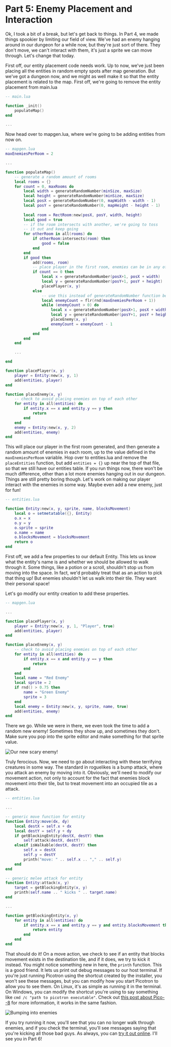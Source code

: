 
# Part 5: Enemy Placement and Interaction

Ok, I took a bit of a break, but let's get back to things. In Part 4, we made things spookier by limiting our field of view. We've had an enemy hanging around in our dungeon for a while now, but they're just sort of there. They don't move, we can't interact with them, it's just a sprite we can move through. Let's change that today.

First off, our entity placement code needs work. Up to now, we've just been placing all the entities in random empty spots after map generation. But we've got a dungeon now, and we might as well make it so that the entity placement is related to the map. First off, we're going to remove the entity placement from main.lua

```lua
-- main.lua

function _init()
	populateMap()
end

...
```

Now head over to mapgen.lua, where we're going to be adding entities from now on.

```lua
-- mapgen.lua
maxEnemiesPerRoom = 2

...

function populateMap()
	-- generate a random amount of rooms
	local rooms = {}
	for count = 0, maxRooms do
		local width = generateRandomNumber(minSize, maxSize)
		local height = generateRandomNumber(minSize, maxSize)
		local posX = generateRandomNumber(0, mapWidth - width - 1)
		local posY = generateRandomNumber(0, mapHeight - height - 1)
		
		local room = RectRoom:new(posX, posY, width, height)
		local good = true
		-- if the room intersects with another, we're going to toss
		-- it out and keep going
		for otherRoom in all(rooms) do
			if otherRoom:intersects(room) then
				good = false
			end
		end
		if good then
			add(rooms, room)
			-- place player in the first room, enemies can be in any of the others.
			if count == 0 then
				local x = generateRandomNumber(posX+1, posX + width)
				local y = generateRandomNumber(posY+1, posY + height)
				placePlayer(x, y)
			else
				-- use this instead of generateRandomNumber function because it is inclusive
				local enemyCount = flr(rnd(maxEnemiesPerRoom + 1))
				while (enemyCount > 0) do
					local x = generateRandomNumber(posX+1, posX + width)
					local y = generateRandomNumber(posY+1, posY + height)
					placeEnemy(x, y)		
					enemyCount = enemyCount - 1
				end
			end
		end
	end

	...

end

function placePlayer(x, y)
	player = Entity:new(x, y, 1)
	add(entities, player)
end

function placeEnemy(x, y)
	-- check to avoid placing enemies on top of each other
	for entity in all(entities) do
		if entity.x == x and entity.y == y then
			return
		end
	end
	enemy = Entity:new(x, y, 2)
	add(entities, enemy)
end

```

This will place our player in the first room generated, and then generate a random amount of enemies in each room, up to the value defined in the `maxEnemiesPerRoom` variable. Hop over to entities.lua and remove the `placeEntities` function, but add `entities = {}` up near the top of that file, so that we still have our entities table. If you run things now, there won't be much difference, other than a lot more enemies hanging out in our dungeon. Things are still pretty boring though. Let's work on making our player interact with the enemies in some way. Maybe even add a new enemy, just for fun!

```lua
-- entities.lua

function Entity:new(x, y, sprite, name, blocksMovement)
	local o = setmetatable({}, Entity)
	o.x = x
	o.y = y
	o.sprite = sprite
	o.name = name
	o.blocksMovement = blocksMovement
	return o
end
```

First off, we add a few properties to our default Entity. This lets us know what the entity's name is and whether we should be allowed to walk through it. Some things, like a potion or a scroll, shouldn't stop us from moving into the space. In fact, we'd probably treat that as an action to pick that thing up! But enemies shouldn't let us walk into their tile. They want their personal space!

Let's go modify our entity creation to add these properties.

```lua
-- mapgen.lua

...

function placePlayer(x, y)
	player = Entity:new(x, y, 1, "Player", true)
	add(entities, player)
end

function placeEnemy(x, y)
	-- check to avoid placing enemies on top of each other
	for entity in all(entities) do
		if entity.x == x and entity.y == y then
			return
		end
	end
	local name = "Red Enemy"
	local sprite = 2
	if rnd() > 0.75 then
		name = "Green Enemy"
		sprite = 3
	end
	local enemy = Entity:new(x, y, sprite, name, true)
	add(entities, enemy)
end
```

There we go. While we were in there, we even took the time to add a random new enemy! Sometimes they show up, and sometimes they don't. Make sure you pop into the sprite editor and make something for that sprite value.

![Our new scary enemy!](p5-new_enemy.png)

Truly ferocious. Now, we need to go about interacting with these terrifying creatures in some way. The standard in roguelikes is a bump attack, where you attack an enemy by moving into it. Obviously, we'll need to modify our movement action, not only to account for the fact that enemies block movement into their tile, but to treat movement into an occupied tile as a attack.

```lua
-- entities.lua

...

-- generic move function for entity
function Entity:move(dx, dy)
	local destX = self.x + dx
	local destY = self.y + dy
	if getBlockingEntity(destX, destY) then
		self:attack(destX, destY)
	elseif isWalkable(destX, destY) then
		self.x = destX
		self.y = destY
		printh("move: " .. self.x .. "," .. self.y)
	end
end

-- generic melee attack for entity
function Entity:attack(x, y)
	target = getBlockingEntity(x, y)
	printh(self.name .. " kicks " .. target.name)
end

...

function getBlockingEntity(x, y)
	for entity in all(entities) do
		if entity.x == x and entity.y == y and entity.blocksMovement then
			return entity
		end
	end
end
```

That should do it! On a move action, we check to see if an entity that blocks movement exists in the destination tile, and if it does, we try to kick it instead. You might notice something new in here, the `printh` function. This is a good friend. It lets us print out debug messages to our host terminal. If you're just running Picotron using the shortcut created by the installer, you won't see these messages, but you can modify how you start Picotron to allow you to see them. On Linux, it's as simple as running it in the terminal. On Windows, you can modify the shortcut you're using to say something like `cmd /c "path to picotron executable"`.  Check out [this post about Pico--8](https://www.lexaloffle.com/bbs/?tid=42367) for more information, it works in the same fashion.

![Bumping into enemies](p5-collision.gif)

If you try running it now, you'll see that you can no longer walk through enemies, and if you check the terminal, you'll see messages saying that you're kicking all those bad guys. As always, you can [try it out online](p5-roguelike.html). I'll see you in Part 6!
